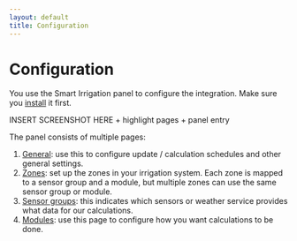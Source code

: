```yaml
---
layout: default
title: Configuration
---
```

# Configuration

You use the Smart Irrigation panel to configure the integration. Make sure you [install](installation.md) it first.

INSERT SCREENSHOT HERE + highlight pages + panel entry


The panel consists of multiple pages:

1. [General](configuration-general.md): use this to configure  update / calculation schedules and other general settings.
2. [Zones](configuration-zones.md): set up the zones in your irrigation system. Each zone is mapped to a sensor group and a module, but multiple zones can use the same sensor group or module.
3. [Sensor groups](configuration-sensor-groups.md): this indicates which sensors or weather service provides what data for our calculations.
4. [Modules](configuration-modules.md): use this page to configure how you want calculations to be done.
